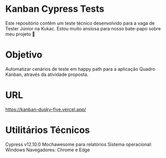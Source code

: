 # Kanban Cypress Tests #

Este repositório contém um teste técnico desenvolvido para a vaga de Tester Júnior na Kukac.
Estou muito ansiosa para nosso bate-papo sobre meu projeto 🚀

# Objetivo #
Automatizar cenários de teste em happy path para a aplicação Quadro Kanban, através da atividade proposta.

# URL #
https://kanban-dusky-five.vercel.app/

# Utilitários Técnicos #
Cypress v12.10.0
Mochawesome para relatórios
Sistema operacional: Windows
Navegadores: Chrome e Edge
